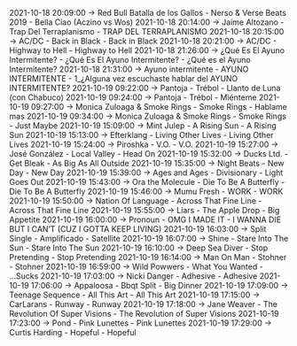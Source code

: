 2021-10-18 20:09:00 -> Red Bull Batalla de los Gallos - Nerso & Verse Beats 2019 - Bella Ciao (Aczino vs Wos)
2021-10-18 20:14:00 -> Jaime Altozano - Trap Del Terraplanismo - TRAP DEL TERRAPLANISMO
2021-10-18 20:15:00 -> AC/DC - Back in Black - Back in Black
2021-10-18 20:21:00 -> AC/DC - Highway to Hell - Highway to Hell
2021-10-18 21:26:00 -> ¿Qué Es El Ayuno Intermitente? - ¿Qué Es El Ayuno Intermitente? - ¿Qué es el Ayuno Intermitente?
2021-10-18 21:31:00 -> Ayuno intermitente - AYUNO INTERMITENTE - 1_¿Alguna vez escuchaste hablar del AYUNO INTERMITENTE?
2021-10-19 09:22:00 -> Pantoja - Trébol - Llanto de Luna (con Chabuco)
2021-10-19 09:24:00 -> Pantoja - Trébol - Miénteme
2021-10-19 09:27:00 -> Monica Zuloaga & Smoke Rings - Smoke Rings - Hablame mas
2021-10-19 09:34:00 -> Monica Zuloaga & Smoke Rings - Smoke Rings - Just Maybe
2021-10-19 15:09:00 -> Mint Julep - A Rising Sun - A Rising Sun
2021-10-19 15:13:00 -> Efterklang - Living Other Lives - Living Other Lives
2021-10-19 15:24:00 -> Piroshka - V.O. - V.O.
2021-10-19 15:27:00 -> José González - Local Valley - Head On
2021-10-19 15:32:00 -> Ducks Ltd. - Get Bleak - As Big As All Outside
2021-10-19 15:35:00 -> Night Beats - New Day - New Day
2021-10-19 15:39:00 -> Ages and Ages - Divisionary - Light Goes Out
2021-10-19 15:43:00 -> Ora the Molecule - Die To Be A Butterfly - Die To Be A Butterfly
2021-10-19 15:46:00 -> Mumu Fresh - WORK - WORK
2021-10-19 15:50:00 -> Nation Of Language - Across That Fine Line - Across That Fine Line
2021-10-19 15:55:00 -> Liars - The Apple Drop - Big Appetite
2021-10-19 16:00:00 -> Pronoun - OMG I MADE IT - I WANNA DIE BUT I CAN’T (CUZ I GOTTA KEEP LIVING)
2021-10-19 16:03:00 -> Split Single - Amplificado - Satellite
2021-10-19 16:07:00 -> Shine - Stare Into The Sun - Stare Into The Sun
2021-10-19 16:10:00 -> Deep Sea Diver - Stop Pretending - Stop Pretending
2021-10-19 16:14:00 -> Man On Man - Stohner - Stohner
2021-10-19 16:59:00 -> Wild Powwers - What You Wanted - ...Sucks
2021-10-19 17:03:00 -> Nicki Danger - Adhesive - Adhesive
2021-10-19 17:06:00 -> Appaloosa - Bbqt Split - Big Dinner
2021-10-19 17:09:00 -> Teenage Sequence - All This Art - All This Art
2021-10-19 17:15:00 -> CarLarans - Runway - Runway
2021-10-19 17:18:00 -> Jane Weaver - The Revolution Of Super Visions - The Revolution of Super Visions
2021-10-19 17:23:00 -> Pond - Pink Lunettes - Pink Lunettes
2021-10-19 17:29:00 -> Curtis Harding - Hopeful - Hopeful
